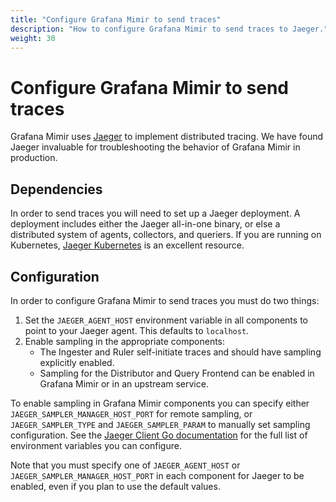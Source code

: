 ```yaml
---
title: "Configure Grafana Mimir to send traces"
description: "How to configure Grafana Mimir to send traces to Jaeger."
weight: 30
---
```


# Configure Grafana Mimir to send traces

Grafana Mimir uses [Jaeger](https://www.jaegertracing.io/) to implement distributed
tracing. We have found Jaeger invaluable for troubleshooting the behavior of
Grafana Mimir in production.

## Dependencies

In order to send traces you will need to set up a Jaeger deployment. A
deployment includes either the Jaeger all-in-one binary, or else a distributed
system of agents, collectors, and queriers. If you are running on Kubernetes, [Jaeger
Kubernetes](https://github.com/jaegertracing/jaeger-kubernetes) is an excellent
resource.

## Configuration

In order to configure Grafana Mimir to send traces you must do two things:

1. Set the `JAEGER_AGENT_HOST` environment variable in all components to point
   to your Jaeger agent. This defaults to `localhost`.
1. Enable sampling in the appropriate components:
   - The Ingester and Ruler self-initiate traces and should have sampling
     explicitly enabled.
   - Sampling for the Distributor and Query Frontend can be enabled in Grafana Mimir
     or in an upstream service.

To enable sampling in Grafana Mimir components you can specify either
`JAEGER_SAMPLER_MANAGER_HOST_PORT` for remote sampling, or
`JAEGER_SAMPLER_TYPE` and `JAEGER_SAMPLER_PARAM` to manually set sampling
configuration. See the [Jaeger Client Go
documentation](https://github.com/jaegertracing/jaeger-client-go#environment-variables)
for the full list of environment variables you can configure.

Note that you must specify one of `JAEGER_AGENT_HOST` or
`JAEGER_SAMPLER_MANAGER_HOST_PORT` in each component for Jaeger to be enabled,
even if you plan to use the default values.
